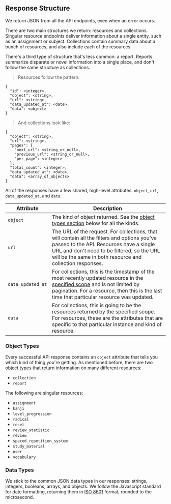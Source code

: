 ## Response Structure

We return JSON from all the API endpoints, even when an error occurs.

There are two main structures we return: resources and collections. Singular resource endpoints deliver information about a single entity, such as an assignment or subject. Collections contain summary data about a bunch of resources, and also include each of the resources.

There's a third type of structure that's less common: a report. Reports summarize disparate or novel information into a single place, and don't follow the same structure as collections.

> Resources follow the pattern:

```
{
  "id": <integer>,
  "object": <string>,
  "url": <string>,
  "data_updated_at": <date>,
  "data": <object>
}
```

> And collections look like:

```
{
  "object": <string>,
  "url": <string>,
  "pages": {
    "next_url": <string_or_null>,
    "previous_url": <string_or_null>,
    "per_page": <integer>
  },
  "total_count": <integer>,
  "data_updated_at": <date>,
  "data": <array_of_objects>
}
```

All of the responses have a few shared, high-level attributes: `object`, `url`, `data_updated_at`, and `data`.

Attribute | Description
--------- | -----------
`object` | The kind of object returned. See the [object types section](#object-types) below for all the kinds.
`url` | The URL of the request. For collections, that will contain all the filters and options you've passed to the API. Resources have a single URL and don't need to be filtered, so the URL will be the same in both resource and collection responses.
`data_updated_at` | For collections, this is the timestamp of the most recently updated resource in the [specified scope](#filters) and is not limited by pagination. For a resource, then this is the last time that particular resource was updated.
`data` | For collections, this is going to be the resources returned by the specified scope. For resources, these are the attributes that are specific to that particular instance and kind of resource.


### Object Types

Every successful API response contains an `object` attribute that tells you which kind of thing you're getting. As mentioned before, there are two object types that return information on many different resources:

* `collection`
* `report`

The following are singular resources:

* `assignment`
* `kanji`
* `level_progression`
* `radical`
* `reset`
* `review_statistic`
* `review`
* `spaced_repetition_system`
* `study_material`
* `user`
* `vocabulary`


### Data Types

We stick to the common JSON data types in our responses: strings, integers, booleans, arrays, and objects. We follow the Javascript standard for date formatting, returning them in [ISO 8601](https://xkcd.com/1179/) format, rounded to the microsecond.
